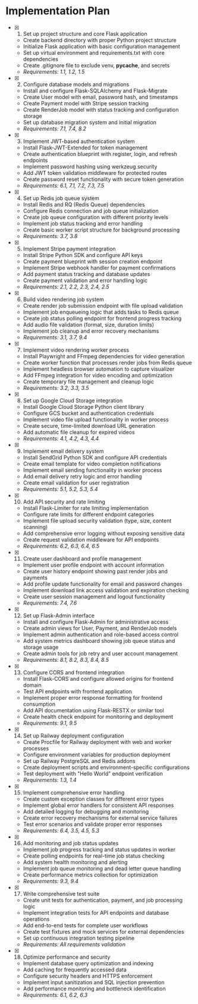 # Implementation Plan

- [x] 1. Set up project structure and core Flask application
  - Create backend directory with proper Python project structure
  - Initialize Flask application with basic configuration management
  - Set up virtual environment and requirements.txt with core dependencies
  - Create .gitignore file to exclude venv, __pycache__, and secrets
  - _Requirements: 1.1, 1.2, 1.5_

- [x] 2. Configure database models and migrations
  - Install and configure Flask-SQLAlchemy and Flask-Migrate
  - Create User model with email, password hash, and timestamps
  - Create Payment model with Stripe session tracking
  - Create RenderJob model with status tracking and configuration storage
  - Set up database migration system and initial migration
  - _Requirements: 7.1, 7.4, 8.2_

- [x] 3. Implement JWT-based authentication system
  - Install Flask-JWT-Extended for token management
  - Create authentication blueprint with register, login, and refresh endpoints
  - Implement password hashing using werkzeug.security
  - Add JWT token validation middleware for protected routes
  - Create password reset functionality with secure token generation
  - _Requirements: 6.1, 7.1, 7.2, 7.3, 7.5_

- [x] 4. Set up Redis job queue system
  - Install Redis and RQ (Redis Queue) dependencies
  - Configure Redis connection and job queue initialization
  - Create job queue configuration with different priority levels
  - Implement job status tracking and error handling
  - Create basic worker script structure for background processing
  - _Requirements: 3.7, 3.8_

- [x] 5. Implement Stripe payment integration
  - Install Stripe Python SDK and configure API keys
  - Create payment blueprint with session creation endpoint
  - Implement Stripe webhook handler for payment confirmations
  - Add payment status tracking and database updates
  - Create payment validation and error handling logic
  - _Requirements: 2.1, 2.2, 2.3, 2.4, 2.5_

- [x] 6. Build video rendering job system
  - Create render job submission endpoint with file upload validation
  - Implement job enqueueing logic that adds tasks to Redis queue
  - Create job status polling endpoint for frontend progress tracking
  - Add audio file validation (format, size, duration limits)
  - Implement job cleanup and error recovery mechanisms
  - _Requirements: 3.1, 3.7, 9.4_

- [x] 7. Implement video rendering worker process
  - Install Playwright and FFmpeg dependencies for video generation
  - Create worker function that processes render jobs from Redis queue
  - Implement headless browser automation to capture visualizer
  - Add FFmpeg integration for video encoding and optimization
  - Create temporary file management and cleanup logic
  - _Requirements: 3.2, 3.3, 3.5_

- [x] 8. Set up Google Cloud Storage integration
  - Install Google Cloud Storage Python client library
  - Configure GCS bucket and authentication credentials
  - Implement video file upload functionality in worker process
  - Create secure, time-limited download URL generation
  - Add automatic file cleanup for expired videos
  - _Requirements: 4.1, 4.2, 4.3, 4.4_

- [x] 9. Implement email delivery system
  - Install SendGrid Python SDK and configure API credentials
  - Create email template for video completion notifications
  - Implement email sending functionality in worker process
  - Add email delivery retry logic and error handling
  - Create email validation for user registration
  - _Requirements: 5.1, 5.2, 5.3, 5.4_

- [x] 10. Add API security and rate limiting
  - Install Flask-Limiter for rate limiting implementation
  - Configure rate limits for different endpoint categories
  - Implement file upload security validation (type, size, content scanning)
  - Add comprehensive error logging without exposing sensitive data
  - Create request validation middleware for API endpoints
  - _Requirements: 6.2, 6.3, 6.4, 6.5_

- [x] 11. Create user dashboard and profile management
  - Implement user profile endpoint with account information
  - Create user history endpoint showing past render jobs and payments
  - Add profile update functionality for email and password changes
  - Implement download link access validation and expiration checking
  - Create user session management and logout functionality
  - _Requirements: 7.4, 7.6_

- [x] 12. Set up Flask-Admin interface
  - Install and configure Flask-Admin for administrative access
  - Create admin views for User, Payment, and RenderJob models
  - Implement admin authentication and role-based access control
  - Add system metrics dashboard showing job queue status and storage usage
  - Create admin tools for job retry and user account management
  - _Requirements: 8.1, 8.2, 8.3, 8.4, 8.5_

- [x] 13. Configure CORS and frontend integration
  - Install Flask-CORS and configure allowed origins for frontend domain
  - Test API endpoints with frontend application
  - Implement proper error response formatting for frontend consumption
  - Add API documentation using Flask-RESTX or similar tool
  - Create health check endpoint for monitoring and deployment
  - _Requirements: 9.1, 9.5_

- [x] 14. Set up Railway deployment configuration
  - Create Procfile for Railway deployment with web and worker processes
  - Configure environment variables for production deployment
  - Set up Railway PostgreSQL and Redis addons
  - Create deployment scripts and environment-specific configurations
  - Test deployment with "Hello World" endpoint verification
  - _Requirements: 1.3, 1.4_

- [x] 15. Implement comprehensive error handling
  - Create custom exception classes for different error types
  - Implement global error handlers for consistent API responses
  - Add detailed logging for debugging and monitoring
  - Create error recovery mechanisms for external service failures
  - Test error scenarios and validate proper error responses
  - _Requirements: 6.4, 3.5, 4.5, 5.3_

- [x] 16. Add monitoring and job status updates
  - Implement job progress tracking and status updates in worker
  - Create polling endpoints for real-time job status checking
  - Add system health monitoring and alerting
  - Implement job queue monitoring and dead letter queue handling
  - Create performance metrics collection for optimization
  - _Requirements: 9.3, 9.4_

- [x] 17. Write comprehensive test suite
  - Create unit tests for authentication, payment, and job processing logic
  - Implement integration tests for API endpoints and database operations
  - Add end-to-end tests for complete user workflows
  - Create test fixtures and mock services for external dependencies
  - Set up continuous integration testing pipeline
  - _Requirements: All requirements validation_

- [x] 18. Optimize performance and security
  - Implement database query optimization and indexing
  - Add caching for frequently accessed data
  - Configure security headers and HTTPS enforcement
  - Implement input sanitization and SQL injection prevention
  - Add performance monitoring and bottleneck identification
  - _Requirements: 6.1, 6.2, 6.3_